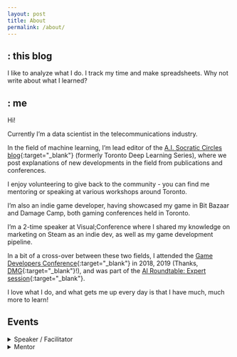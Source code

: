 ```yaml
---
layout: post
title: About
permalink: /about/
---
```


## : this blog

I like to analyze what I do. I track my time and make spreadsheets. Why not write about what I learned?

## : me

Hi!

Currently I’m a data scientist in the telecommunications industry.

In the field of machine learning, I’m lead editor of the [A.I. Socratic Circles blog](https://aisc.a-i.science/blog/){:target="_blank"} (formerly Toronto Deep Learning Series), where we post explanations of new developments in the field from publications and conferences.

I enjoy volunteering to give back to the community - you can find me mentoring or speaking at various workshops around Toronto.

I’m also an indie game developer, having showcased my game in Bit Bazaar and Damage Camp, both gaming conferences held in Toronto.

I’m a 2-time speaker at Visual;Conference where I shared my knowledge on marketing on Steam as an indie dev, as well as my game development pipeline.

In a bit of a cross-over between these two fields, I attended the [Game Developers Conference](https://www.gdconf.com/){:target="_blank"} in 2018, 2019 (Thanks, [DMG](https://dmg.to/){:target="_blank"}!), and was part of the [AI Roundtable: Expert session](http://www.gameai.com/){:target="_blank"}.

I love what I do, and what gets me up every day is that I have much, much more to learn!

## Events

<details>
    <summary>Speaker / Facilitator</summary>

    <ul>
        <li>Speaker, <a href="https://www.eventbrite.ca/e/toronto-machine-learning-micro-summit-series-tmls-insurance-telecom-2019-tickets-62285607930" target="_blank">Big Data Use Cases in Telecommunications</a></li>
        <li>Panelist, <a href="https://www.meetup.com/tordatascience/events/259945153/" target="_blank">Embracing Open Source in a Large Enterprise</a></li>
        <li>Facilitator, [Assessing Modeling Variability in Autonomous Vehicle Accelerated Evaluation](https://aisc.ai.science/events/2019-06-24/)</li>
        <li>Facilitator, [\[AlphaGo Zero\] Mastering the game of Go without human knowledge](https://aisc.ai.science/events/2019-02-25/)</li>
    </ul>

</details>

<details>
    <summary>Mentor</summary>

* Judge, [Call of Data Hackathon](https://acorntalent.io/callofdata)  
* Mentor, [An Introduction to Artificial Intelligence and Machine Learning](https://www.canadalearningcode.ca/experiences/toronto-chapter-ladies-learning-code-using-data-to-solve-problems-an-introduction-to-artificial-intelligence-and-machine-learning-for-beginners/)  
* Mentor, [An Introduction to Data Visualization with D3.js](https://www.eventbrite.ca/e/ladies-learning-code-an-introduction-to-data-visualization-with-d3js-toronto-registration-51794391419)  
* Mentor, [Data Insights with Python for Beginners](https://www.eventbrite.ca/e/ladies-learning-code-data-insights-with-python-for-beginners-toronto-registration-44651918089)

</details>
